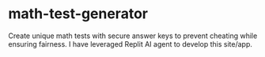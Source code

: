 # math-test-generator
Create unique math tests with secure answer keys to prevent cheating while ensuring fairness.
I have leveraged Replit AI agent to develop this site/app.
